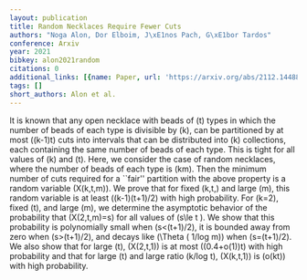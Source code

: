 ```yaml
---
layout: publication
title: Random Necklaces Require Fewer Cuts
authors: "Noga Alon, Dor Elboim, J\xE1nos Pach, G\xE1bor Tardos"
conference: Arxiv
year: 2021
bibkey: alon2021random
citations: 0
additional_links: [{name: Paper, url: 'https://arxiv.org/abs/2112.14488'}]
tags: []
short_authors: Alon et al.
---
```

It is known that any open necklace with beads of \(t\) types in which the
number of beads of each type is divisible by \(k\), can be partitioned by at most
\((k-1)t\) cuts into intervals that can be distributed into \(k\) collections, each
containing the same number of beads of each type. This is tight for all values
of \(k\) and \(t\).
  Here, we consider the case of random necklaces, where the number of beads of
each type is \(km\). Then the minimum number of cuts required for a ``fair''
partition with the above property is a random variable \(X(k,t,m)\). We prove
that for fixed \(k,t,\) and large \(m\), this random variable is at least
\((k-1)(t+1)/2\) with high probability. For \(k=2\), fixed \(t\), and large \(m\), we
determine the asymptotic behavior of the probability that \(X(2,t,m)=s\) for all
values of \(s\le t \). We show that this probability is polynomially small when
\(s<(t+1)/2\), it is bounded away from zero when \(s>(t+1)/2\), and decays like
\(\Theta ( 1/log m)\) when \(s=(t+1)/2\).
  We also show that for large \(t\), \(X(2,t,1)\) is at most \((0.4+o(1))t\) with
high probability and that for large \(t\) and large ratio \(k/log t\), \(X(k,t,1)\)
is \(o(kt)\) with high probability.